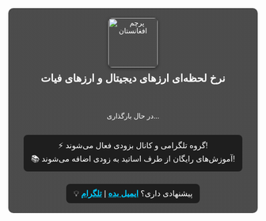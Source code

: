 <div id="crypto-widget" style="font-family:sans-serif; color:#fff; text-align:center; padding:20px; background:linear-gradient(rgba(0,0,0,0.7), rgba(0,0,0,0.7)), url('https://images.unsplash.com/photo-1627485044552-9942a2f0f153?auto=format&fit=crop&w=1950&q=80'); background-size:cover; border-radius:10px;">

  <header>
    <img src="https://upload.wikimedia.org/wikipedia/commons/5/5c/Flag_of_Afghanistan_%282004%E2%80%932021%29.svg" alt="پرچم افغانستان" style="width:100px; border-radius:8px; box-shadow:0 2px 6px rgba(0,0,0,0.5);">
    <h2 style="margin-top:10px;">نرخ لحظه‌ای ارزهای دیجیتال و ارزهای فیات</h2>
  </header>

  <div class="crypto-grid" style="display:flex; flex-wrap:wrap; justify-content:center; gap:15px; margin:20px 0;" id="crypto-grid">
    <div>در حال بارگذاری...</div>
  </div>

  <div style="margin:10px auto; font-size:16px; background:rgba(0,0,0,0.6); display:inline-block; padding:10px 15px; border-radius:8px;">
    ⚡ گروه تلگرامی و کانال بزودی فعال می‌شوند!<br>
    📚 آموزش‌های رایگان از طرف اساتید به زودی اضافه می‌شوند!
  </div>

  <div style="margin-top:15px; font-size:16px; background:rgba(0,0,0,0.6); display:inline-block; padding:10px 15px; border-radius:8px;">
    💡 پیشنهادی داری؟  
    <a href="mailto:Bhack050@gmail.com" style="color:#00ccff; font-weight:bold;">ایمیل بده</a> | 
    <a href="https://t.me/h4mid_fx" target="_blank" style="color:#00ccff; font-weight:bold;">تلگرام</a>
  </div>

</div>

<script>
(async function(){
  const cryptoSymbols = [
    {name:"بیتکوین", binance:"BTCUSDT", logo:"https://cryptologos.cc/logos/bitcoin-btc-logo.png"},
    {name:"اتریوم", binance:"ETHUSDT", logo:"https://cryptologos.cc/logos/ethereum-eth-logo.png"},
    {name:"ترون", binance:"TRXUSDT", logo:"https://cryptologos.cc/logos/tron-trx-logo.png"},
    {name:"دوج", binance:"DOGEUSDT", logo:"https://cryptologos.cc/logos/dogecoin-doge-logo.png"},
    {name:"XRP", binance:"XRPUSDT", logo:"https://cryptologos.cc/logos/xrp-xrp-logo.png"},
    {name:"Litecoin", binance:"LTCUSDT", logo:"https://cryptologos.cc/logos/litecoin-ltc-logo.png"},
    {name:"Cardano", binance:"ADAUSDT", logo:"https://cryptologos.cc/logos/cardano-ada-logo.png"},
    {name:"Solana", binance:"SOLUSDT", logo:"https://cryptologos.cc/logos/solana-sol-logo.png"},
    {name:"Polkadot", binance:"DOTUSDT", logo:"https://cryptologos.cc/logos/polkadot-dot-logo.png"},
    {name:"Shiba Inu", binance:"SHIBUSDT", logo:"https://cryptologos.cc/logos/shiba-inu-shib-logo.png"},
    {name:"Avalanche", binance:"AVAXUSDT", logo:"https://cryptologos.cc/logos/avalanche-avax-logo.png"},
    {name:"Polygon", binance:"MATICUSDT", logo:"https://cryptologos.cc/logos/polygon-matic-logo.png"},
    {name:"Dogelon Mars", binance:"ELONUSDT", logo:"https://cryptologos.cc/logos/dogelon-mars-elon-logo.png"},
    {name:"Stellar", binance:"XLMUSDT", logo:"https://cryptologos.cc/logos/stellar-xlm-logo.png"},
    {name:"Cosmos", binance:"ATOMUSDT", logo:"https://cryptologos.cc/logos/cosmos-atom-logo.png"},
    {name:"VeChain", binance:"VETUSDT", logo:"https://cryptologos.cc/logos/vechain-vet-logo.png"},
    {name:"TRON", binance:"TRXUSDT", logo:"https://cryptologos.cc/logos/tron-trx-logo.png"},
    {name:"Algorand", binance:"ALGOUSDT", logo:"https://cryptologos.cc/logos/algorand-algo-logo.png"},
    {name:"NEO", binance:"NEOUSDT", logo:"https://cryptologos.cc/logos/neo-neo-logo.png"},
    {name:"Tezos", binance:"XTZUSDT", logo:"https://cryptologos.cc/logos/tezos-xtz-logo.png"}
  ];
  const fiatSymbols = [
    {name:"دلار آمریکا", code:"USD"},
    {name:"یورو", code:"EUR"},
    {name:"پوند", code:"GBP"}
  ];

  async function loadCrypto(){
    const grid = document.getElementById('crypto-grid');
    grid.innerHTML = '';
    for(let sym of cryptoSymbols){
      try{
        const resPrice = await fetch(`https://api.binance.com/api/v3/ticker/price?symbol=${sym.binance}`);
        const priceData = await resPrice.json();
        const price = parseFloat(priceData.price).toFixed(4);

        const res24h = await fetch(`https://api.binance.com/api/v3/ticker/24hr?symbol=${sym.binance}`);
        const changeData = await res24h.json();
        const change = parseFloat(changeData.priceChangePercent).toFixed(2);
        const cls = change >= 0 ? "color:#00ff00":"color:#ff3333";

        const card = document.createElement('div');
        card.style.background="rgba(0,0,0,0.7)";
        card.style.padding="10px";
        card.style.borderRadius="8px";
        card.style.width="120px";
        card.style.color="#fff";
        card.style.textAlign="center";
        card.style.boxShadow="0 2px 6px rgba(0,0,0,0.5)";
        card.style.margin="5px";
        card.innerHTML = `<img src="${sym.logo}" style="width:36px;height:36px;margin-bottom:5px;"><div>${sym.name}</div><div>${price} USDT</div><div style="${cls}">${change}%</div>`;
        grid.appendChild(card);
      }catch(e){ console.error(e); }
    }

    // نرخ ارزهای فیات
    try{
      const resFiat = await fetch('https://api.exchangerate.host/latest?base=USD&symbols=AFN,EUR,GBP');
      const dataFiat = await resFiat.json();
      const afnRateUSD = dataFiat.rates.AFN;
      const afnRateEUR = dataFiat.rates.AFN / dataFiat.rates.EUR;
      const afnRateGBP = dataFiat.rates.AFN / dataFiat.rates.GBP;

      for(let fiat of fiatSymbols){
        let priceAFN = fiat.code==="USD"?afnRateUSD.toFixed(2): fiat.code==="EUR"?afnRateEUR.toFixed(2): afnRateGBP.toFixed(2);
        const card = document.createElement('div');
        card.style.background="rgba(0,0,0,0.7)";
        card.style.padding="10px";
        card.style.borderRadius="8px";
        card.style.width="120px";
        card.style.color="#fff";
        card.style.textAlign="center";
        card.style.boxShadow="0 2px 6px rgba(0,0,0,0.5)";
        card.style.margin="5px";
        card.innerHTML = `<div>${fiat.name}</div><div>${priceAFN} AFN</div>`;
        grid.appendChild(card);
      }
    }catch(e){ console.error(e);}
  }
  loadCrypto();
  setInterval(loadCrypto,10000);
})();
</script>
